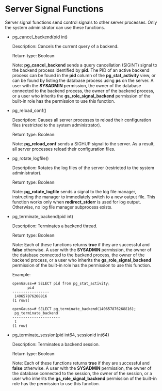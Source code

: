 # Server Signal Functions<a name="EN-US_TOPIC_0289900291"></a>

Server signal functions send control signals to other server processes. Only the system administrator can use these functions.

-   pg\_cancel\_backend\(pid int\)

    Description: Cancels the current query of a backend.

    Return type: Boolean

    Note:  **pg\_cancel\_backend**  sends a query cancellation \(SIGINT\) signal to the backend process identified by  **pid**. The PID of an active backend process can be found in the  **pid**  column of the  **pg\_stat\_activity**  view, or can be found by listing the database process using  **ps**  on the server. A user with the  **SYSADMIN**  permission, the owner of the database connected to the backend process, the owner of the backend process, or a user who inherits the  **gs\_role\_signal\_backend**  permission of the built-in role has the permission to use this function.

-   pg\_reload\_conf\(\)

    Description: Causes all server processes to reload their configuration files \(restricted to the system administrator\).

    Return type: Boolean

    Note:  **pg\_reload\_conf**  sends a SIGHUP signal to the server. As a result, all server processes reload their configuration files.

-   pg\_rotate\_logfile\(\)

    Description: Rotates the log files of the server \(restricted to the system administrator\).

    Return type: Boolean

    Note:  **pg\_rotate\_logfile**  sends a signal to the log file manager, instructing the manager to immediately switch to a new output file. This function works only when  **redirect\_stderr**  is used for log output. Otherwise, no log file manager subprocess exists.

-   pg\_terminate\_backend\(pid int\)

    Description: Terminates a backend thread.

    Return type: Boolean

    Note: Each of these functions returns  **true**  if they are successful and  **false**  otherwise. A user with the  **SYSADMIN**  permission, the owner of the database connected to the backend process, the owner of the backend process, or a user who inherits the  **gs\_role\_signal\_backend**  permission of the built-in role has the permission to use this function.

    Example:

    ```
    openGauss=# SELECT pid from pg_stat_activity;
           pid       
    -----------------
     140657876268816
    (1 rows)
    
    openGauss=# SELECT pg_terminate_backend(140657876268816);
     pg_terminate_backend 
    ----------------------
     t
    (1 row)
    ```

-   pg\_terminate\_session\(pid int64, sessionid int64\)

    Description: Terminates a backend session.

    Return type: Boolean

    Note: Each of these functions returns  **true**  if they are successful and  **false**  otherwise. A user with the  **SYSADMIN**  permission, the owner of the database connected to the session, the owner of the session, or a user who inherits the  **gs\_role\_signal\_backend**  permission of the built-in role has the permission to use this function. 


